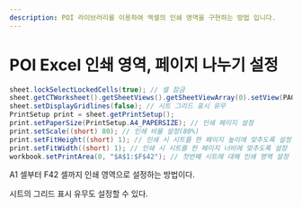 ```yaml
---
description: POI 라이브러리를 이용하여 엑셀의 인쇄 영역을 구현하는 방법 입니다.
---
```


# POI Excel 인쇄 영역, 페이지 나누기 설정

```java
sheet.lockSelectLockedCells(true); // 셀 잠금
sheet.getCTWorksheet().getSheetViews().getSheetViewArray(0).setView(PAGE_BREAK_PREVIEW); // 시트 보기를 페이지 나누기 미리보기로 설정
sheet.setDisplayGridlines(false); // 시트 그리드 표시 유무
PrintSetup print = sheet.getPrintSetup();
print.setPaperSize(PrintSetup.A4_PAPERSIZE); // 인쇄 페이지 설정
print.setScale((short) 80); // 인쇄 비율 설정(80%)
print.setFitHeight((short) 1); // 인쇄 시 시트를 한 페이지 높이에 맞추도록 설정
print.setFitWidth((short) 1); // 인쇄 시 시트를 한 페이지 너비에 맞추도록 설정
workbook.setPrintArea(0, "$A$1:$F$42"); // 첫번째 시트에 대해 인쇄 영역 설정
```

A1 셀부터 F42 셀까지 인쇄 영역으로 설정하는 방법이다.

시트의 그리드 표시 유무도 설정할 수 있다.
